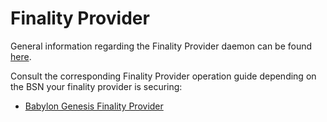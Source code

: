 # Finality Provider

General information regarding the Finality Provider daemon can be found
[here](https://github.com/babylonlabs-io/finality-provider/blob/main/README.md).

Consult the corresponding Finality Provider operation guide depending on the
BSN your finality provider is securing:
- [Babylon Genesis Finality Provider](https://github.com/babylonlabs-io/finality-provider/blob/main/docs/finality-provider-operation.md)

